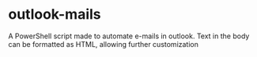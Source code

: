 # outlook-mails
A PowerShell script made to automate e-mails in outlook.
Text in the body can be formatted as HTML, allowing further customization
